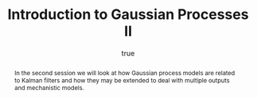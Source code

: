 ---
abstract: In the second session we will look at how Gaussian process models are related
  to Kalman filters and how they may be extended to deal with multiple outputs and
  mechanistic models.
author:
- family: Lawrence
  given: Neil D.
  gscholar: r3SJcvoAAAAJ
  institute: University of Sheffield
  twitter: lawrennd
  url: http://inverseprobability.com
categories:
- Lawrence-mlss16bII
day: '2'
errata: []
extras: []
key: Lawrence-mlss16bII
layout: talk
month: 8
pdf: gp_mlss16b.pdf
published: 2016-08-02
section: pre
title: Introduction to Gaussian Processes II
venue: MLSS, Arequipa
year: '2016'
---